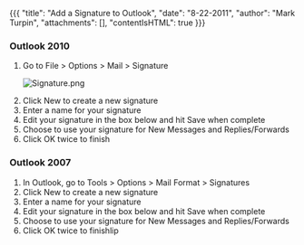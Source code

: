 {{{
  "title": "Add a Signature to Outlook",
  "date": "8-22-2011",
  "author": "Mark Turpin",
  "attachments": [],
  "contentIsHTML": true
}}}

<h3>Outlook 2010</h3>
<ol>
    <li>
        Go to File &gt; Options &gt; Mail &gt; Signature
        <p><img src="https://t3n.zendesk.com/attachments/token/mq6wwtyuras5vqb/?name=Signature.png" alt="Signature.png" /></p>
    </li>
    <li>Click New to create a new signature</li>
    <li>Enter a name for your signature</li>
    <li>Edit your signature in the box below and hit Save when complete</li>
    <li>Choose to use your signature for New Messages and Replies/Forwards</li>
    <li>Click OK twice to finish</li>
</ol>


<h3>Outlook 2007</h3>
<ol>
    <li>In Outlook, go to Tools &gt; Options &gt; Mail Format &gt; Signatures</li>
    <li>Click New to create a new signature</li>
    <li>Enter a name for your signature</li>
    <li>Edit your signature in the box below and hit Save when complete</li>
    <li>Choose to use your signature for New Messages and Replies/Forwards</li>
    <li>Click OK twice to finishlip</li>
</ol>

